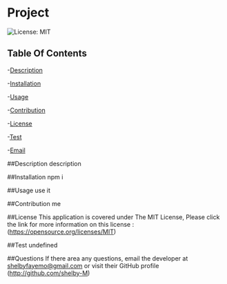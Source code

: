 # Project 
  ![License: MIT](https://img.shields.io/badge/License-MIT-yellow.svg)
  

## Table Of Contents
-[Description](#Description)

-[Installation](#Installation)

-[Usage](#Usage)

-[Contribution](#Contribution)

-[License](#License)

-[Test](#tests)

-[Email](#Email)


##Description
description



##Installation
npm i


##Usage
use it


##Contribution
me


##License
This application is covered under The MIT License, Please click the link for more information on this license : (https://opensource.org/licenses/MIT)


##Test
undefined

##Questions
If there area any questions, email the developer at 
<shelbyfayemo@gmail.com> or visit their GitHub profile
(http://github.com/shelby-M)

